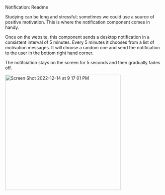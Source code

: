 Notification: Readme 

Studying can be long and stressful; sometimes we could use a source of positive motivation. This is where the notification component comes in handy. 

Once on the website, this component sends a desktop notification in a consistent interval of 5 minutes. Every 5 minutes it chooses from a list of motivation messages. It will choose a random one and send the notification to the user in the bottom right hand corner. 

The notifciation stays on the screen for 5 seconds and then gradually fades off. 


<img width="371" alt="Screen Shot 2022-12-14 at 9 17 01 PM" src="https://user-images.githubusercontent.com/35176302/207756953-d9c7aba9-b218-4b2a-971c-7011c2c50383.png">
